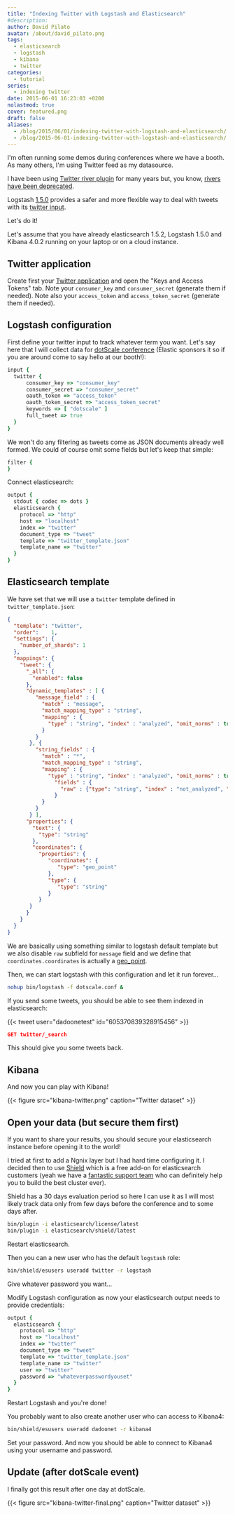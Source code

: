 ```yaml
---
title: "Indexing Twitter with Logstash and Elasticsearch"
#description: 
author: David Pilato
avatar: /about/david_pilato.png
tags:
  - elasticsearch
  - logstash
  - kibana
  - twitter
categories:
  - tutorial
series:
  - indexing twitter
date: 2015-06-01 16:23:03 +0200
nolastmod: true
cover: featured.png
draft: false
aliases:
  - /blog/2015/06/01/indexing-twitter-with-logstash-and-elasticsearch/
  - /blog/2015-06-01-indexing-twitter-with-logstash-and-elasticsearch/
---
```


I'm often running some demos during conferences where we have a booth.
As many others, I'm using Twitter feed as my datasource.

I have been using [Twitter river plugin](https://github.com/elastic/elasticsearch-river-twitter) for many years but, you know, [rivers have been deprecated](https://www.elastic.co/blog/deprecating_rivers).

Logstash [1.5.0](https://www.elastic.co/blog/logstash-1-5-0-ga-released) provides a safer and more flexible way to deal with tweets with its [twitter input](https://www.elastic.co/guide/en/logstash/current/plugins-inputs-twitter.html).

Let's do it!

<!--more-->

Let's assume that you have already elasticsearch 1.5.2, Logstash 1.5.0 and Kibana 4.0.2 running on your laptop or on a cloud instance.

## Twitter application

Create first your [Twitter application](https://apps.twitter.com/) and open the "Keys and Access Tokens" tab.
Note your `consumer_key` and `consumer_secret` (generate them if needed).
Note also your `access_token` and `access_token_secret` (generate them if needed).

## Logstash configuration

First define your twitter input to track whatever term you want. Let's say here that I will collect data for [dotScale conference](http://www.dotscale.io/) (Elastic sponsors it so if you are around come to say hello at our booth!):

```ruby
input {
  twitter {
      consumer_key => "consumer_key"
      consumer_secret => "consumer_secret"
      oauth_token => "access_token"
      oauth_token_secret => "access_token_secret"
      keywords => [ "dotscale" ]
      full_tweet => true
  }
}
```

We won't do any filtering as tweets come as JSON documents already well formed.
We could of course omit some fields but let's keep that simple:

```ruby
filter {
}
```

Connect elasticsearch:

```ruby
output {
  stdout { codec => dots }
  elasticsearch {
    protocol => "http"
    host => "localhost"
    index => "twitter"
    document_type => "tweet"
    template => "twitter_template.json"
    template_name => "twitter"
  }
}
```

## Elasticsearch template

We have set that we will use a `twitter` template defined in `twitter_template.json`:

```json
{
  "template": "twitter",
  "order":    1, 
  "settings": {
    "number_of_shards": 1 
  },
  "mappings": {
    "tweet": { 
      "_all": {
        "enabled": false
      },
      "dynamic_templates" : [ {
         "message_field" : {
           "match" : "message",
           "match_mapping_type" : "string",
           "mapping" : {
             "type" : "string", "index" : "analyzed", "omit_norms" : true
           }
         }
       }, {
         "string_fields" : {
           "match" : "*",
           "match_mapping_type" : "string",
           "mapping" : {
             "type" : "string", "index" : "analyzed", "omit_norms" : true,
               "fields" : {
                 "raw" : {"type": "string", "index" : "not_analyzed", "ignore_above" : 256}
               }
           }
         }
       } ],
      "properties": {
        "text": {
          "type": "string"
        },
        "coordinates": {
          "properties": {
             "coordinates": {
                "type": "geo_point"
             },
             "type": {
                "type": "string"
             }
          }
       }
      }
    }
  }
}
```

We are basically using something similar to logstash default template but we also disable `raw` subfield for `message` field and we define that `coordinates.coordinates` is actually a [geo_point](https://www.elastic.co/guide/en/elasticsearch/reference/current/mapping-geo-point-type.html).

Then, we can start logstash with this configuration and let it run forever...

```sh
nohup bin/logstash -f dotscale.conf &
```

If you send some tweets, you should be able to see them indexed in elasticsearch:

{{< tweet user="dadoonetest" id="605370839328915456" >}}

```json
GET twitter/_search
```

This should give you some tweets back.

## Kibana

And now you can play with Kibana!

{{< figure src="kibana-twitter.png" caption="Twitter dataset" >}}

## Open your data (but secure them first)

If you want to share your results, you should secure your elasticsearch instance before opening it to the world!

I tried at first to add a Ngnix layer but I had hard time configuring it.
I decided then to use [Shield](https://www.elastic.co/products/shield) which is a free add-on for elasticsearch customers (yeah we have a [fantastic support team](https://www.elastic.co/subscriptions) who can definitely help you to build the best cluster ever).

Shield has a 30 days evaluation period so here I can use it as I will most likely track data only from few days before the conference and to some days after.

```sh
bin/plugin -i elasticsearch/license/latest
bin/plugin -i elasticsearch/shield/latest
```

Restart elasticsearch.

Then you can a new user who has the default `logstash` role:

```sh
bin/shield/esusers useradd twitter -r logstash
```

Give whatever password you want...

Modify Logstash configuration as now your elasticsearch output needs to provide credentials:

```ruby
output {
  elasticsearch {
    protocol => "http"
    host => "localhost"
    index => "twitter"
    document_type => "tweet"
    template => "twitter_template.json"
    template_name => "twitter"
    user => "twitter"
    password => "whateverpasswordyouset"
  }
}
```

Restart Logstash and you're done!

You probably want to also create another user who can access to Kibana4:

```sh
bin/shield/esusers useradd dadoonet -r kibana4
```

Set your password. And now you should be able to connect to Kibana4 using your username and password.

## Update (after dotScale event)

I finally got this result after one day at dotScale.

{{< figure src="kibana-twitter-final.png" caption="Twitter dataset" >}}
